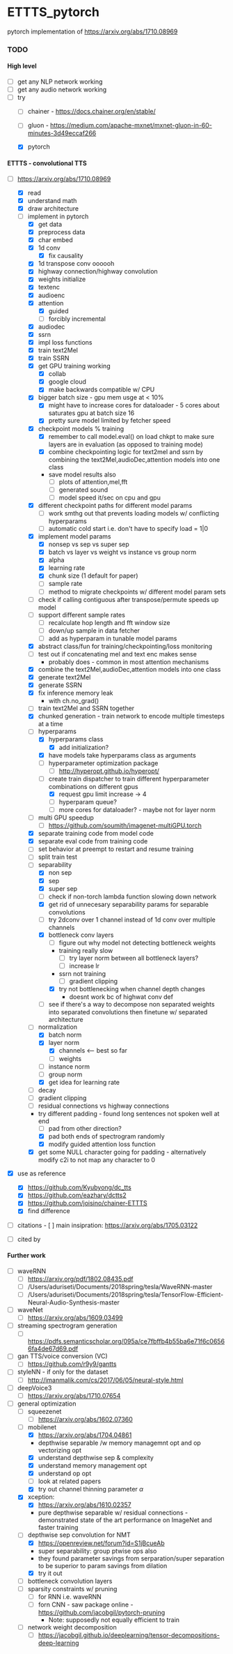 # ETTTS_pytorch
pytorch implementation of https://arxiv.org/abs/1710.08969


### TODO
#### High level
 - [ ] get any NLP network working
 - [ ] get any audio network working
 - [ ] try
     - [ ] chainer - https://docs.chainer.org/en/stable/
     - [ ] gluon - https://medium.com/apache-mxnet/mxnet-gluon-in-60-minutes-3d49eccaf266
     - [x] pytorch
     

#### ETTTS - convolutional TTS 
- [ ] https://arxiv.org/abs/1710.08969
    - [x] read
    - [x] understand math
    - [x] draw architecture
    - [ ] implement in pytorch
        - [x] get data
        - [x] preprocess data
        - [x] char embed
        - [x] 1d conv
            - [x] fix causality
        - [x] 1d transpose conv oooooh
        - [x] highway connection/highway convolution
        - [x] weights initialize
        - [x] textenc
        - [x] audioenc
        - [x] attention
            - [x] guided
            - [ ] forcibly incremental
        - [x] audiodec
        - [x] ssrn
        - [x] impl loss functions
        - [x] train text2Mel
        - [x] train SSRN
        - [x] get GPU training working
            - [x] collab
            - [x] google cloud
            - [x] make backwards compatible w/ CPU
        - [x] bigger batch size - gpu mem usge at < 10%
            - [x] might have to increase cores for dataloader - 5 cores about saturates gpu  at batch size 16
            - [x] pretty sure model limited by fetcher speed
        - [x] checkpoint models % training
            - [x] remember to call model.eval() on load chkpt to make sure layers are in evaluation (as opposed to training mode)
            - [x] combine checkpointing logic for text2mel and ssrn by combining the text2Mel,audioDec,attention models into one class
            - save model results also
                - [ ] plots of attention,mel,fft
                - [ ] generated sound
                - [ ] model speed it/sec on cpu and gpu
        - [x] different checkpoint paths for different model params
            - [ ] work smthg out that prevents loading models w/ conflicting hyperparams
            - [ ] automatic cold start i.e. don't have to specify load = 1|0
        - [x] implement model params
            - [x] nonsep vs sep vs super sep
            - [x] batch vs layer vs weight vs instance vs group norm
            - [x] alpha
            - [x] learning rate
            - [x] chunk size (1 default for paper)
            - [ ] sample rate
            - [ ] method to migrate checkpoints w/ different model param sets
        - [ ] check if calling contiguous after transpose/permute speeds up model
        - [ ] support different sample rates
            - [ ] recalculate hop length and fft window size
            - [ ] down/up sample in data fetcher
            - [ ] add as hyperparam in tunable model params
        - [x] abstract class/fun for training/checkpointing/loss monitoring
        - [ ] test out if concatenating mel and text enc makes sense
            - probably does - common in most attention mechanisms
        - [x] combine the text2Mel,audioDec,attention models into one class
        - [x] generate text2Mel
        - [x] generate SSRN
        - [x] fix inference memory leak
            - with ch.no_grad()
        - [ ] train text2Mel and SSRN together
        - [x] chunked generation - train network to encode multiple timesteps at a time
        - [ ] hyperparams
            - [x] hyperparams class
                - [x] add initialization?
            - [x] have models take hyperparams class as arguments
            - [ ] hyperparameter optimization package
                - [ ] http://hyperopt.github.io/hyperopt/
            - [ ] create train dispatcher to train different hyperparameter combinations on different gpus
                - [x] request gpu limit increase -> 4
                - [ ] hyperparam queue?
                - [ ] more cores for dataloader? - maybe not for layer norm
        - [ ] multi GPU speedup
            - [ ] https://github.com/soumith/imagenet-multiGPU.torch
        - [x] separate training code from model code
        - [x] separate eval code from training code
        - [ ] set behavior at preempt to restart and resume training 
        - [ ] split train test
        - [ ] separability
            - [x] non sep
            - [x] sep
            - [x] super sep
            - [ ] check if non-torch lambda function slowing down network
            - [x] get rid of unnecesary separability params for separable convolutions
            - [ ] try 2dconv over 1 channel instead of 1d conv over multiple channels
            - [x] bottleneck conv layers
                - [ ] figure out why model not detecting bottleneck weights
                - training really slow
                    - [ ] try layer norm between all bottleneck layers? 
                    - [ ] increase lr
                - ssrn not training 
                    - [ ] gradient clipping
                - [x] try not bottlenecking when channel depth changes
                    - doesnt work bc of highwat conv def
            - [ ] see if there's a way to decompose non separated weights into separated convolutions then finetune w/ separated architecture
        - [ ] normalization
            - [x] batch norm
            - [x] layer norm 
                - [x] channels <-- best so far
                - [ ] weights
            - [ ] instance norm
            - [ ] group norm
            - [x] get idea for learning rate
        - [ ] decay
        - [ ] gradient clipping
        - [ ] residual connections vs highway connections
        - try different padding - found long sentences not spoken well at end
            - [ ] pad from other direction?
            - [x] pad both ends of spectrogram randomly
            - [x] modify guided attention loss function
        - [x] get some NULL character going for padding - alternatively modify c2i to not map any character to 0
- [x] use as reference
    - [x] https://github.com/Kyubyong/dc_tts
    - [x] https://github.com/eazhary/dctts2
    - [x] https://github.com/joisino/chainer-ETTTS
    - [x] find difference
- [ ] citations
        - [ ] main insipration: https://arxiv.org/abs/1705.03122
- [ ] cited by



#### Further work
- [ ] waveRNN
    - [ ] https://arxiv.org/pdf/1802.08435.pdf
    - [ ] /Users/aduriseti/Documents/2018spring/tesla/WaveRNN-master
    - [ ] /Users/aduriseti/Documents/2018spring/tesla/TensorFlow-Efficient-Neural-Audio-Synthesis-master
- [ ] waveNet
    - [ ] https://arxiv.org/abs/1609.03499
- [ ] streaming spectrogram generation
    - [ ] https://pdfs.semanticscholar.org/095a/ce7fbffb4b55ba6e71f6c06566fa4de67d69.pdf
- [ ] gan TTS/voice conversion (VC)
    - [ ] https://github.com/r9y9/gantts
- [ ] styleNN - if only for the dataset
    - [ ] http://imanmalik.com/cs/2017/06/05/neural-style.html
- [ ] deepVoice3
    - [ ] https://arxiv.org/abs/1710.07654
- [ ] general optimization
    - [ ] squeezenet
        - [ ] https://arxiv.org/abs/1602.07360
    - [ ] mobilenet
        - [x] https://arxiv.org/abs/1704.04861
        - depthwise separable /w memory managemnt opt and op vectorizing opt
        - [x] understand depthwise sep & complexity
        - [x] understand memory management opt
        - [x] understand op opt
        - [ ] look at related papers
        - [x] try out channel thinning parameter $\alpha$
    - [x] xception:
        - [x] https://arxiv.org/abs/1610.02357
        - pure depthwise separable w/ residual connections - demonstrated state of the art performance on ImageNet and faster training
    - [ ] depthwise sep convolution for NMT
        - [x] https://openreview.net/forum?id=S1jBcueAb
        - super separability: group ptwise ops also
        - they found parameter savings from serparation/super separation to be superior to param savings from dilation
        - [x] try it out 
    - [ ] bottleneck convolution layers
    - [ ] sparsity constraints w/ pruning
        - [ ] for RNN i.e. waveRNN
        - [ ] forn CNN - saw package online - https://github.com/jacobgil/pytorch-pruning
            - Note: supposedly not equally efficient to train
    - [ ] network weight decomposition
        - [ ] https://jacobgil.github.io/deeplearning/tensor-decompositions-deep-learning